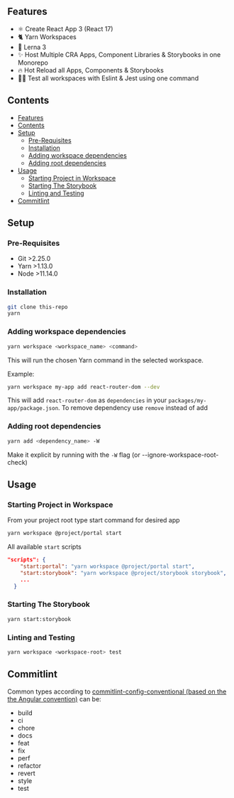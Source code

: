 ## Features

- ⚛️ Create React App 3 (React 17)
- 🐈 Yarn Workspaces
- 🐉 Lerna 3
- ✨ Host Multiple CRA Apps, Component Libraries & Storybooks in one Monorepo
- 🔥 Hot Reload all Apps, Components & Storybooks
- 👨‍🔬 Test all workspaces with Eslint & Jest using one command

## Contents

- [Features](#features)
- [Contents](#contents)
- [Setup](#setup)
  - [Pre-Requisites](#pre-requisites)
  - [Installation](#installation)
  - [Adding workspace dependencies](#adding-workspace-dependencies)
  - [Adding root dependencies](#adding-root-dependencies)
- [Usage](#usage)
  - [Starting Project in Workspace](#starting-project-in-workspace)
  - [Starting The Storybook](#starting-the-storybook)
  - [Linting and Testing](#linting-and-testing)
- [Commitlint](#commitlint)

## Setup

### Pre-Requisites

- Git >2.25.0
- Yarn >1.13.0
- Node >11.14.0

### Installation

```bash
git clone this-repo
yarn
```

### Adding workspace dependencies

```bash
yarn workspace <workspace_name> <command>
```

This will run the chosen Yarn command in the selected workspace.

Example:

```bash
yarn workspace my-app add react-router-dom --dev
```

This will add `react-router-dom` as `dependencies` in your `packages/my-app/package.json`. To remove dependency use `remove` instead of add

### Adding root dependencies

```bash
yarn add <dependency_name> -W
```

Make it explicit by running with the `-W` flag (or --ignore-workspace-root-check)

## Usage

### Starting Project in Workspace

From your project root type start command for desired app

```bash
yarn workspace @project/portal start
```

All available `start` scripts

```json
"scripts": {
    "start:portal": "yarn workspace @project/portal start",
    "start:storybook": "yarn workspace @project/storybook storybook",
    ...
  }
```

### Starting The Storybook

```bash
yarn start:storybook
```

### Linting and Testing

```bash
yarn workspace <workspace-root> test
```

## Commitlint

Common types according to [commitlint-config-conventional (based on the the Angular convention)](https://github.com/conventional-changelog/commitlint/tree/master/%40commitlint/config-conventional#type-enum) can be:

- build
- ci
- chore
- docs
- feat
- fix
- perf
- refactor
- revert
- style
- test

